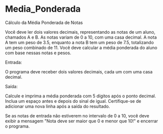 # Media_Ponderada

Cálculo da Média Ponderada de Notas

Você deve ler dois valores decimais, representando as notas de um aluno, chamados A e B. As notas variam de 0 a 10, com uma casa decimal. A nota A tem um peso de 3.5, enquanto a nota B tem um peso de 7.5, totalizando um peso combinado de 11. Você deve calcular a média ponderada do aluno com base nessas notas e pesos.

Entrada:

O programa deve receber dois valores decimais, cada um com uma casa decimal.

Saída:

Calcule e imprima a média ponderada com 5 dígitos após o ponto decimal. Inclua um espaço antes e depois do sinal de igual. Certifique-se de adicionar uma nova linha após a saída do resultado.

Se as notas de entrada não estiverem no intervalo de 0 a 10, você deve exibir a mensagem "Nota deve ser maior que 0 e menor que 10!" e encerrar o programa.
